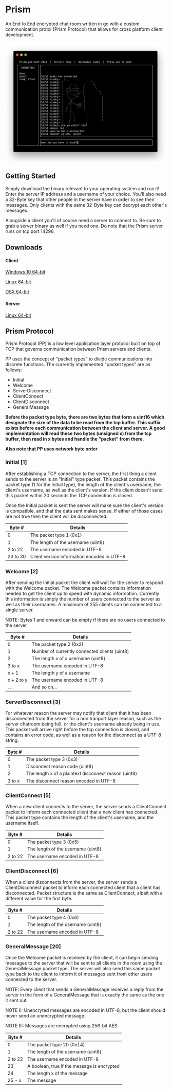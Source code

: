 # Prism

An End to End encrypted chat room written in go with a custom communication protol (Prism Protocol) that allows for cross platform client development.

![Screenshot](screenshot.png)

## Getting Started

Simply download the binary relevant to your operating system and run it!
Enter the server IP address and a username of your choice. You'll also need a 32-Byte key that other people in the server have in order to see their messages. Only clients with the same 32-Byte key can decrypt each other's messages.

Alongside a client you'll of course need a server to connect to. Be sure to grab a server binary as well if you need one. Do note that the Prism server runs on tcp port 14296.

## Downloads

#### Client

[Windows 10 64-bit](https://github.com/joshua-isak/Prism/blob/master/prism-client/prism-client.exe)

[Linux 64-bit](https://github.com/joshua-isak/Prism/blob/master/prism-client/prism-client)

[OSX 64-bit](https://github.com/joshua-isak/Prism/blob/master/prism-client/prism-osx-client)

#### Server

[Linux 64-bit](https://github.com/joshua-isak/Prism/blob/master/prism-server/prism-server)

## Prism Protocol

Prism Protocol (PP) is a low level application layer protocol built on top of TCP that governs communication between Prism servers and clients.

PP uses the concept of "packet types" to divide communications into discrete functions. The currently implemented "packet types" are as follows:

- Initial
- Welcome
- ServerDisconnect
- ClientConnect
- ClientDisconnect
- GeneralMessage

**Before the packet type byte, there are two bytes that form a uint16 which designate the size of the data to be read from the tcp buffer. This suffix exists before each communication between the client and server. A good implementation will read these two bytes (unsigned x) from the tcp buffer, then read in x bytes and handle the "packet" from there.**

**Also note that PP uses network byte order**

### Initial [1]

After establishing a TCP connection to the server, the first thing a client sends to the server is an "Initial" type packet. This packet contains the packet type (1 for the Initial type), the length of the client's username, the client's username, as well as the client's version. If the client doesn't send this packet within 20 seconds the TCP connection is closed.

Once the Initial packet is sent the server will make sure the client's version is compatible, and that the data sent makes sense. If either of those cases are not true then the client will be disconnected.

| Byte # | Details |
| ------ | ------- |
| 0 | The packet type 1 (0x1) |
| 1 | The length of the username (uint8) |
| 2 to 22 | The username encoded in UTF-8 |
| 23 to 30 | Client version information encoded in UTF-8 |

### Welcome [2]

After sending the Initial packet the client will wait for the server to respond with the Welcome packet. The Welcome packet contains information needed to get the client up to speed with dynamic information. Currently this information is simply the number of users connected to the server as well as their usernames. A maximum of 255 clients can be connected to a single server.

NOTE: Bytes 1 and onward can be empty if there are no users connected to the server

| Byte # | Details |
| ------ | ------- |
| 0 | The packet type 2 (0x2) |
| 1 | Number of currently connected clients (uint8) |
| 2 | The length x of a username (uint8) |
| 3 to x | The username encoded in UTF-8 |
| x + 1 | The length y of a username |
|x + 2 to y | The username encoded in UTF-8 |
| . . . | And so on... |

### ServerDisconnect [3]

For whatever reason the server may notify that client that it has been disconnected from the server for a non tranport layer reason, such as the server chatroom being full, or the client's username already being in use. This packet will arrive right before the tcp connection is closed, and contains an error code, as well as a reason for the disconnect as a UTF-8 string.

| Byte # | Details |
| ------ | ------- |
| 0 | The packet type 3 (0x3) |
| 1 | Disconnect reason code (uint8) |
| 2 | The length x of a plaintext disconnect reason (uint8) |
| 3 to x | The disconnect reason encoded in UTF-8 |

### ClientConnect [5]

When a new client connects to the server, the server sends a ClientConnect packet to inform each connected client that a new client has connected. This packet type contains the length of the client's username, and the username itself.

| Byte # | Details |
| ------ | ------- |
| 0 | The packet type 3 (0x5) |
| 1 | The length of the username (uint8) |
| 2 to 22 | The username encoded in UTF-8 |

### ClientDisconnect [6]

When a client disconnects from the server, the server sends a ClientDisconnect packet to inform each connected client that a client has disconnected. Packet structure is the same as ClientConnect, albeit with a different value for the first byte.

| Byte # | Details |
| ------ | ------- |
| 0 | The packet type 4 (0x6) |
| 1 | The length of the username (uint8) |
| 2 to 22| The username encoded in UTF-8 |

### GeneralMessage [20]

Once the Welcome packet is received by the client, it can begin sending messages to the server that will be sent to all clients in the room using the GeneralMessage packet type. The server will also send this same packet type back to the client to inform it of messages sent from other users connected to the server.

NOTE: Every client that sends a GeneralMessage receives a reply from the server in the form of a GeneralMessage that is exactly the same as the one it sent out.

NOTE II: Unencryted messages are encoded in UTF-8, but the client should never send an unencrypted message.

NOTE III: Messages are encrypted using 256-bit AES

| Byte # | Details |
| ------ | ------- |
| 0 | The packet type 20 (0x14) |
| 1 | The length of the username (uint8) |
| 2 to 22 | The username encoded in UTF-8 |
| 23 | A boolean, true if the message is encrypted |
| 24 | The length x of the message |
| 25 - x | The message